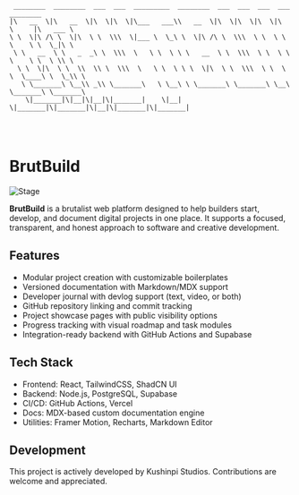 ```
 ________  ________  ___  ___  _________  ________  ___  ___  ___  ___       ________     
|\   __  \|\   __  \|\  \|\  \|\___   ___\\   __  \|\  \|\  \|\  \|\  \     |\   ___ \    
\ \  \|\ /\ \  \|\  \ \  \\\  \|___ \  \_\ \  \|\ /\ \  \\\  \ \  \ \  \    \ \  \_|\ \   
 \ \   __  \ \   _  _\ \  \\\  \   \ \  \ \ \   __  \ \  \\\  \ \  \ \  \    \ \  \ \\ \  
  \ \  \|\  \ \  \\  \\ \  \\\  \   \ \  \ \ \  \|\  \ \  \\\  \ \  \ \  \____\ \  \_\\ \ 
   \ \_______\ \__\\ _\\ \_______\   \ \__\ \ \_______\ \_______\ \__\ \_______\ \_______\
    \|_______|\|__|\|__|\|_______|    \|__|  \|_______|\|_______|\|__|\|_______|\|_______|
                                                                                          
                                                                                          
                                                                                          
```
# BrutBuild
![Stage](https://img.shields.io/badge/status-in--development-white)

**BrutBuild** is a brutalist web platform designed to help builders start, develop, and document digital projects in one place. It supports a focused, transparent, and honest approach to software and creative development.

## Features

- Modular project creation with customizable boilerplates
- Versioned documentation with Markdown/MDX support
- Developer journal with devlog support (text, video, or both)
- GitHub repository linking and commit tracking
- Project showcase pages with public visibility options
- Progress tracking with visual roadmap and task modules
- Integration-ready backend with GitHub Actions and Supabase

## Tech Stack

- Frontend: React, TailwindCSS, ShadCN UI
- Backend: Node.js, PostgreSQL, Supabase
- CI/CD: GitHub Actions, Vercel
- Docs: MDX-based custom documentation engine
- Utilities: Framer Motion, Recharts, Markdown Editor

## Development

This project is actively developed by Kushinpi Studios. Contributions are welcome and appreciated.

